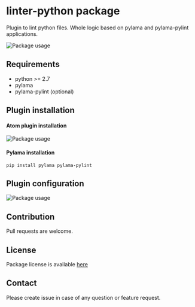 # linter-python package

Plugin to lint python files. Whole logic based on pylama and pylama-pylint applications.

![Package usage](https://raw.githubusercontent.com/pchomik/linter-python-doc/master/img/example.gif)

## Requirements

* python >= 2.7
* pylama
* pylama-pylint (optional)

## Plugin installation

#### Atom plugin installation

![Package usage](https://raw.githubusercontent.com/pchomik/linter-python-doc/master/img/install.gif)

#### Pylama installation

```
pip install pylama pylama-pylint
```

## Plugin configuration

![Package usage](https://raw.githubusercontent.com/pchomik/linter-python-doc/master/img/config.gif)

## Contribution

Pull requests are welcome.

## License

Package license is available [here](https://raw.githubusercontent.com/pchomik/linter-python/master/LICENSE.md)

## Contact

Please create issue in case of any question or feature request.
